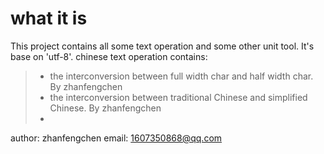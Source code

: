 # what it is
This project contains all some text operation and some other unit tool. It's base on 'utf-8'.
chinese text operation contains:
> * the interconversion between full width char and half width char. By zhanfengchen
> * the interconversion between traditional Chinese and simplified Chinese. By zhanfengchen
> * 

author: zhanfengchen
email: 1607350868@qq.com
